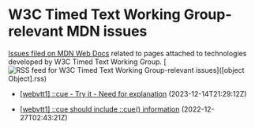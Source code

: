 # W3C Timed Text Working Group-relevant MDN issues

[Issues filed on MDN Web Docs](https://github.com/mdn/content/issues) related to pages attached to technologies developed by W3C Timed Text Working Group. [![RSS feed for W3C Timed Text Working Group-relevant issues](https://www.w3.org/QA/2007/04/feed_icon)]([object Object].rss)

* [\[webvtt1\] ::cue - Try it - Need for explanation](https://github.com/mdn/content/issues/31009) (2023-12-14T21:29:12Z)
  
* [\[webvtt1\] ::cue should include ::cue() information](https://github.com/mdn/content/issues/23209) (2022-12-27T02:43:21Z)
  
